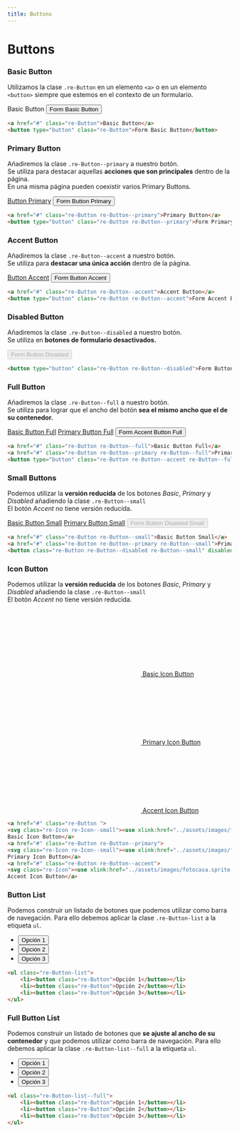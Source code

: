 ```yaml
---
title: Buttons
---
```


<div class="library__header">
	<div>
		<h1 class="library__header_title">Buttons</h1>
	</div>
</div>

<div class="library__main">

<div class="library__example__group">
	<h3 class="library__example_title">Basic Button</h3>
	<p>Utilizamos la clase <code class="code-class">.re-Button</code> en un elemento <code class="code-html">&lt;a&gt;</code> o en un elemento <code class="code-html">&lt;button&gt;</code> siempre que estemos en el contexto de un formulario.</p>
	<div class="library__example">
		<a type="button" class="re-Button">Basic Button</a>
		<button type="button" class="re-Button">Form Basic Button</button>
	</div>

```html
<a href="#" class="re-Button">Basic Button</a>
<button type="button" class="re-Button">Form Basic Button</button>
```
</div>

<div class="library__example__group">
	<h3 class="library__example_title">Primary Button</h3>
	<p>Añadiremos la clase <code class="code-class">.re-Button--primary</code> a nuestro botón.<br />
	Se utiliza para destacar aquellas <strong>acciones que son principales</strong> dentro de la página.<br />
	En una misma página pueden coexistir varios Primary Buttons.</p>
	<div class="library__example">
		<a href="#" class="re-Button re-Button--primary">Button Primary</a>
		<button type="button" class="re-Button re-Button--primary">Form Button Primary</button>
	</div>

```html
<a href="#" class="re-Button re-Button--primary">Primary Button</a>
<button type="button" class="re-Button re-Button--primary">Form Primary Button</button>
```
</div>

<div class="library__example__group">
	<h3 class="library__example_title">Accent Button</h3>
	<p>Añadiremos la clase <code class="code-class">.re-Button--accent</code> a nuestro botón.<br />
	Se utiliza para <strong>destacar una única acción</strong> dentro de la página.</p>
	<div class="library__example">
		<a href="#" class="re-Button re-Button--accent">Button Accent</a>
	  	<button type="button" class="re-Button re-Button--accent">Form Button Accent</button>
	</div>

```html
<a href="#" class="re-Button re-Button--accent">Accent Button</a>
<button type="button" class="re-Button re-Button--accent">Form Accent Button</button>
```
</div>

<div class="library__example__group">
	<h3 class="library__example_title">Disabled Button</h3>
	<p>Añadiremos la clase <code class="code-class">.re-Button--disabled</code> a nuestro botón.<br />
	Se utiliza en <strong>botones de formulario desactivados.</strong></p>
	<div class="library__example">
	  	<button type="button" class="re-Button re-Button--disabled" disabled>Form Button Disabled</button>
	</div>

```html
<button type="button" class="re-Button re-Button--disabled">Form Button Disabled</button>
```
</div>

<div class="library__example__group">
	<h3 class="library__example_title">Full Button</h3>
	<p>Añadiremos la clase <code class="code-class">.re-Button--full</code> a nuestro botón.<br />
	Se utiliza para lograr que el ancho del botón <strong>sea el mismo ancho que el de su contenedor.</strong></p>
	<div class="library__example">
	  	<a href="#" class="re-Button re-Button--full">Basic Button Full</a>
	  	<a href="#" class="re-Button re-Button--primary re-Button--full">Primary Button Full</a>
	  	<button type="button" class="re-Button re-Button--accent re-Button--full">Form Accent Button Full</button>
	</div>

```html
<a href="#" class="re-Button re-Button--full">Basic Button Full</a>
<a href="#" class="re-Button re-Button--primary re-Button--full">Primary Button Full</a>
<button type="button" class="re-Button re-Button--accent re-Button--full">Form Accent Button Full</button>
```
</div>

<div class="library__example__group">
	<h3 class="library__example_title">Small Buttons</h3>
	<p>Podemos utilizar la <strong>versión reducida</strong> de los botones <em>Basic</em>, <em>Primary</em> y <em>Disabled</em> añadiendo la clase <code class="code-class">.re-Button--small</code><br />
	El botón <em>Accent</em> no tiene versión reducida.</p>
	<div class="library__example">
		<a href="#" class="re-Button re-Button--small">Basic Button Small</a>
	  	<a href="#" class="re-Button re-Button--primary re-Button--small">Primary Button Small</a>
	  	<button href="#" class="re-Button re-Button--disabled re-Button--small" disabled>Form Button Disabled Small</button>
	</div>

```html
<a href="#" class="re-Button re-Button--small">Basic Button Small</a>
<a href="#" class="re-Button re-Button--primary re-Button--small">Primary Button Small</a>
<button class="re-Button re-Button--disabled re-Button--small" disabled>Form Button Disabled Small</button>
```
</div>

<div class="library__example__group">
	<h3 class="library__example_title">Icon Button</h3>
	<p>Podemos utilizar la <strong>versión reducida</strong> de los botones <em>Basic</em>, <em>Primary</em> y <em>Disabled</em> añadiendo la clase <code class="code-class">.re-Button--small</code><br />
	El botón <em>Accent</em> no tiene versión reducida.</p>
	<div class="library__example">
		<a href="#" class="re-Button ">
		<svg class="re-Icon re-Icon--small"><use xlink:href="../assets/images/fotocasa.sprite.svg#search"/></svg>
		Basic Icon Button</a>
	  	<a href="#" class="re-Button re-Button--primary">
	  	<svg class="re-Icon re-Icon--small"><use xlink:href="../assets/images/fotocasa.sprite.svg#search"/></svg>
	  	Primary Icon Button</a>
	  	<a href="#" class="re-Button re-Button--accent">
		<svg class="re-Icon"><use xlink:href="../assets/images/fotocasa.sprite.svg#search"/></svg>
	  	Accent Icon Button</a>
	</div>

```html
<a href="#" class="re-Button ">
<svg class="re-Icon re-Icon--small"><use xlink:href="../assets/images/fotocasa.sprite.svg#search"/></svg>
Basic Icon Button</a>
<a href="#" class="re-Button re-Button--primary">
<svg class="re-Icon re-Icon--small"><use xlink:href="../assets/images/fotocasa.sprite.svg#search"/></svg>
Primary Icon Button</a>
<a href="#" class="re-Button re-Button--accent">
<svg class="re-Icon"><use xlink:href="../assets/images/fotocasa.sprite.svg#search"/></svg>
Accent Icon Button</a>
```
</div>

<div class="library__example__group">
	<h3 class="library__example_title">Button List</h3>
	<p>Podemos construir un listado de botones que podemos utilizar como barra de navegación. Para ello debemos aplicar la clase <code class="code-class">.re-Button-list</code> a la etiqueta <code class="code-html">ul</code>.</p>
	<div class="library__example">
		<ul class="re-Button-list">
			<li><button class="re-Button">Opción 1</button></li>
			<li><button class="re-Button">Opción 2</button></li>
			<li><button class="re-Button">Opción 3</button></li>
		</ul>
	</div>

```html
<ul class="re-Button-list">
	<li><button class="re-Button">Opción 1</button></li>
	<li><button class="re-Button">Opción 2</button></li>
	<li><button class="re-Button">Opción 3</button></li>
</ul>
```
</div>

<div class="library__example__group">
	<h3 class="library__example_title">Full Button List</h3>
	<p>Podemos construir un listado de botones que <strong>se ajuste al ancho de su contenedor</strong> y que podemos utilizar como barra de navegación. Para ello debemos aplicar la clase <code class="code-class">.re-Button-list--full</code> a la etiqueta <code class="code-html">ul</code>.</p>
	<div class="library__example">
		<ul class="re-Button-list--full">
			<li><button class="re-Button">Opción 1</button></li>
			<li><button class="re-Button">Opción 2</button></li>
			<li><button class="re-Button">Opción 3</button></li>
		</ul>
	</div>

```html
<ul class="re-Button-list--full">
	<li><button class="re-Button">Opción 1</button></li>
	<li><button class="re-Button">Opción 2</button></li>
	<li><button class="re-Button">Opción 3</button></li>
</ul>
```
</div>

</div>
